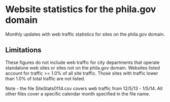 # Website statistics for the phila.gov domain

Monthly updates with web traffic statistics for sites on the phila.gov domain.

## Limitations

These figures do not include web traffic for city departments that operate standalone web sites or sites not on the phila.gov domain. Websites listed account for traffic >= 1.0% of all site traffic. Those sites with traffic lower than 1.0% of total traffic are not listed.

Note - the file SiteStats0114.csv covers web traffic from 12/5/13 - 1/5/14. All other files cover a specific calendar month specified in the file name.